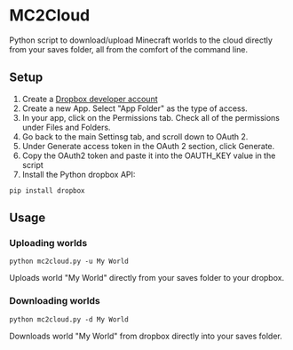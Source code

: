 # MC2Cloud
Python script to download/upload Minecraft worlds to the cloud directly from your saves folder, all from the comfort of the command line.

## Setup
1) Create a [Dropbox developer account](https://www.dropbox.com/lp/developers)
2) Create a new App. Select "App Folder" as the type of access.
3) In your app, click on the Permissions tab. Check all of the permissions under Files and Folders.
4) Go back to the main Settinsg tab, and scroll down to OAuth 2.
5) Under Generate access token in the OAuth 2 section, click Generate.
6) Copy the OAuth2 token and paste it into the OAUTH_KEY value in the script
7) Install the Python dropbox API:
```
pip install dropbox
```

## Usage
### Uploading worlds
```
python mc2cloud.py -u My World
```
Uploads world "My World" directly from your saves folder to your dropbox.

### Downloading worlds
```
python mc2cloud.py -d My World
```
Downloads world "My World" from dropbox directly into your saves folder.
